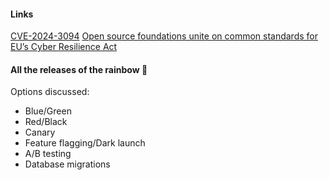 #### Links

[CVE-2024-3094](https://nvd.nist.gov/vuln/detail/CVE-2024-3094)
[Open source foundations unite on common standards for EU’s Cyber Resilience Act](https://techcrunch.com/2024/04/02/open-source-foundations-unite-on-common-standards-for-eus-cybersecurity-resilience-act/)

#### All the releases of the rainbow 🌈 

Options discussed:

- Blue/Green
- Red/Black
- Canary
- Feature flagging/Dark launch
- A/B testing
- Database migrations